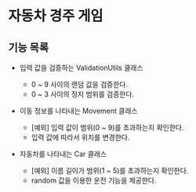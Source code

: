 # 자동차 경주 게임

## 기능 목록
- 입력 값을 검증하는 ValidationUtils 클래스
  - 0 ~ 9 사이의 랜덤 값을 검증한다.
  - 0 ~ 3 사이의 정지 범위를 검증한다.
  
  
- 이동 정보를 나타내는 Movement 클래스
  - [예외] 입력 값이 범위(0 ~ 9)를 초과하는지 확인한다.
  - 입력 값에 따라서 위치를 변경한다.
  
  
- 자동차를 나타내는 Car 클래스
  - [예외] 이름 길이가 범위(1 ~ 5)를 초과하는지 확인한다.
  - random 값을 이용한 운전 기능을 제공한다.